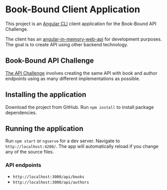 # Book-Bound Client Application

This project is an [Angular CLI](https://angular.io) client application for the Book-Bound API Challenge.

The client has an [angular-in-memory-web-api](https://github.com/angular/in-memory-web-api) for development purposes.  The goal is to create API using other backend technology.

## Book-Bound API Challenge

[The API Challenge](https://idlemachinery.com/io/the-api-challenge/) involves creating the same API with book and author endpoints using as many different implementations as possible.

## Installing the application

Download the project from GitHub.  Run `npm install` to install package dependencies.

## Running the application

Run `npm start` or `ngserve` for a dev server. Navigate to `http://localhost:4200/`. The app will automatically reload if you change any of the source files.

### API endpoints

* `http://localhost:3000/api/books`
* `http://localhost:3000/api/authors`
